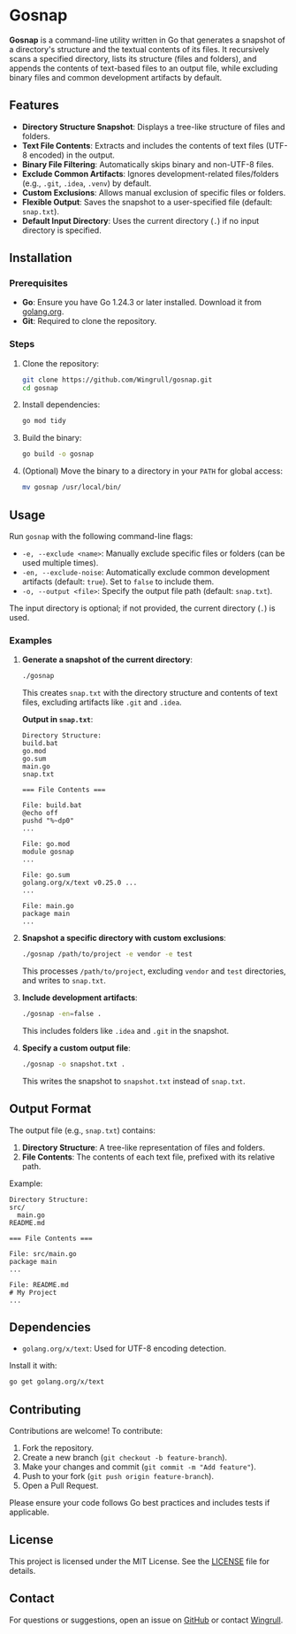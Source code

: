 # Gosnap

**Gosnap** is a command-line utility written in Go that generates a snapshot of a directory's structure and the textual contents of its files. It recursively scans a specified directory, lists its structure (files and folders), and appends the contents of text-based files to an output file, while excluding binary files and common development artifacts by default.

## Features

- **Directory Structure Snapshot**: Displays a tree-like structure of files and folders.
- **Text File Contents**: Extracts and includes the contents of text files (UTF-8 encoded) in the output.
- **Binary File Filtering**: Automatically skips binary and non-UTF-8 files.
- **Exclude Common Artifacts**: Ignores development-related files/folders (e.g., `.git`, `.idea`, `.venv`) by default.
- **Custom Exclusions**: Allows manual exclusion of specific files or folders.
- **Flexible Output**: Saves the snapshot to a user-specified file (default: `snap.txt`).
- **Default Input Directory**: Uses the current directory (`.`) if no input directory is specified.

## Installation

### Prerequisites
- **Go**: Ensure you have Go 1.24.3 or later installed. Download it from [golang.org](https://golang.org/dl/).
- **Git**: Required to clone the repository.

### Steps
1. Clone the repository:
   ```bash
   git clone https://github.com/Wingrull/gosnap.git
   cd gosnap
   ```
2. Install dependencies:
   ```bash
   go mod tidy
   ```
3. Build the binary:
   ```bash
   go build -o gosnap
   ```
4. (Optional) Move the binary to a directory in your `PATH` for global access:
   ```bash
   mv gosnap /usr/local/bin/
   ```

## Usage

Run `gosnap` with the following command-line flags:

- `-e, --exclude <name>`: Manually exclude specific files or folders (can be used multiple times).
- `-en, --exclude-noise`: Automatically exclude common development artifacts (default: `true`). Set to `false` to include them.
- `-o, --output <file>`: Specify the output file path (default: `snap.txt`).

The input directory is optional; if not provided, the current directory (`.`) is used.

### Examples

1. **Generate a snapshot of the current directory**:
   ```bash
   ./gosnap
   ```
   This creates `snap.txt` with the directory structure and contents of text files, excluding artifacts like `.git` and `.idea`.

   **Output in `snap.txt`**:
   ```
   Directory Structure:
   build.bat
   go.mod
   go.sum
   main.go
   snap.txt

   === File Contents ===

   File: build.bat
   @echo off
   pushd "%~dp0"
   ...

   File: go.mod
   module gosnap
   ...

   File: go.sum
   golang.org/x/text v0.25.0 ...
   ...

   File: main.go
   package main
   ...
   ```

2. **Snapshot a specific directory with custom exclusions**:
   ```bash
   ./gosnap /path/to/project -e vendor -e test
   ```
   This processes `/path/to/project`, excluding `vendor` and `test` directories, and writes to `snap.txt`.

3. **Include development artifacts**:
   ```bash
   ./gosnap -en=false .
   ```
   This includes folders like `.idea` and `.git` in the snapshot.

4. **Specify a custom output file**:
   ```bash
   ./gosnap -o snapshot.txt .
   ```
   This writes the snapshot to `snapshot.txt` instead of `snap.txt`.

## Output Format

The output file (e.g., `snap.txt`) contains:
1. **Directory Structure**: A tree-like representation of files and folders.
2. **File Contents**: The contents of each text file, prefixed with its relative path.

Example:
```
Directory Structure:
src/
  main.go
README.md

=== File Contents ===

File: src/main.go
package main
...

File: README.md
# My Project
...
```

## Dependencies
- `golang.org/x/text`: Used for UTF-8 encoding detection.

Install it with:
```bash
go get golang.org/x/text
```

## Contributing
Contributions are welcome! To contribute:
1. Fork the repository.
2. Create a new branch (`git checkout -b feature-branch`).
3. Make your changes and commit (`git commit -m "Add feature"`).
4. Push to your fork (`git push origin feature-branch`).
5. Open a Pull Request.

Please ensure your code follows Go best practices and includes tests if applicable.

## License
This project is licensed under the MIT License. See the [LICENSE](LICENSE) file for details.

## Contact
For questions or suggestions, open an issue on [GitHub](https://github.com/Wingrull/gosnap/issues) or contact [Wingrull](https://github.com/Wingrull).